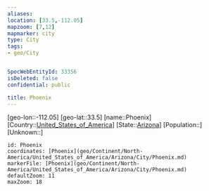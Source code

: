 ```yaml
---
aliases: 
location: [33.5,-112.05]
mapzoom: [7,12] 
mapmarker: city 
type: City
tags:
- geo/City


SpocWebEntityId: 33356
isDeleted: false
confidential: public

title: Phoenix
---
```

[geo-lon::-112.05]
[geo-lat::33.5]
[name::Phoenix]
[Country::[United_States_of_America](geo/Continent/North-America/United_States_of_America.md)]
[State::[Arizona](geo/Continent/North-America/United_States_of_America/Arizona.md)]
[Population::]
[Unknown::]


```leaflet
id: Phoenix
coordinates: [Phoenix](geo/Continent/North-America/United_States_of_America/Arizona/City/Phoenix.md)
markerFile: [Phoenix](geo/Continent/North-America/United_States_of_America/Arizona/City/Phoenix.md)
defaultZoom: 11 
maxZoom: 18
```


